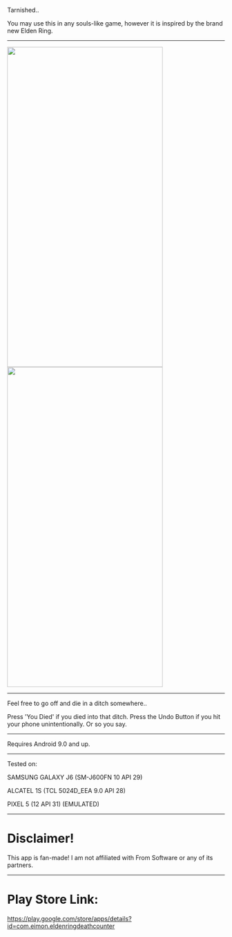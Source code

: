 Tarnished..

You may use this in any souls-like game, however it is inspired by the brand new Elden Ring.

------------------------------------------------------------------------------------------

<img src="https://i.imgur.com/g9CTkmb.jpg" width="360" height="740"> <img src="https://i.imgur.com/Vj1bN1Z.jpg" width="360" height="740">

------------------------------------------------------------------------------------------

Feel free to go off and die in a ditch somewhere..

Press 'You Died' if you died into that ditch. Press the Undo Button if you hit your phone unintentionally. Or so you say.

------------------------------------------------------------------------------------------

Requires Android 9.0 and up.

------------------------------------------------------------------------------------------

Tested on: 

SAMSUNG GALAXY J6 (SM-J600FN 10 API 29)

ALCATEL 1S (TCL 5024D_EEA 9.0 API 28)

PIXEL 5 (12 API 31) (EMULATED)

------------------------------------------------------------------------------------------

# Disclaimer! 
This app is fan-made! I am not affiliated with From Software or any of its partners.

------------------------------------------------------------------------------------------

# Play Store Link:

https://play.google.com/store/apps/details?id=com.eimon.eldenringdeathcounter
